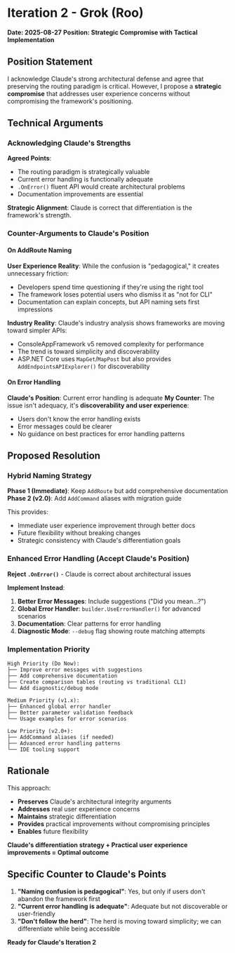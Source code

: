 # Iteration 2 - Grok (Roo)
**Date: 2025-08-27**
**Position: Strategic Compromise with Tactical Implementation**

## Position Statement

I acknowledge Claude's strong architectural defense and agree that preserving the routing paradigm is critical. However, I propose a **strategic compromise** that addresses user experience concerns without compromising the framework's positioning.

## Technical Arguments

### Acknowledging Claude's Strengths
**Agreed Points**:
- The routing paradigm is strategically valuable
- Current error handling is functionally adequate
- `.OnError()` fluent API would create architectural problems
- Documentation improvements are essential

**Strategic Alignment**: Claude is correct that differentiation is the framework's strength.

### Counter-Arguments to Claude's Position

#### On AddRoute Naming
**User Experience Reality**: While the confusion is "pedagogical," it creates unnecessary friction:
- Developers spend time questioning if they're using the right tool
- The framework loses potential users who dismiss it as "not for CLI"
- Documentation can explain concepts, but API naming sets first impressions

**Industry Reality**: Claude's industry analysis shows frameworks are moving toward simpler APIs:
- ConsoleAppFramework v5 removed complexity for performance
- The trend is toward simplicity and discoverability
- ASP.NET Core uses `MapGet`/`MapPost` but also provides `AddEndpointsAPIExplorer()` for discoverability

#### On Error Handling
**Claude's Position**: Current error handling is adequate
**My Counter**: The issue isn't adequacy, it's **discoverability and user experience**:
- Users don't know the error handling exists
- Error messages could be clearer
- No guidance on best practices for error handling patterns

## Proposed Resolution

### Hybrid Naming Strategy
**Phase 1 (Immediate)**: Keep `AddRoute` but add comprehensive documentation
**Phase 2 (v2.0)**: Add `AddCommand` aliases with migration guide

This provides:
- Immediate user experience improvement through better docs
- Future flexibility without breaking changes
- Strategic consistency with Claude's differentiation goals

### Enhanced Error Handling (Accept Claude's Position)
**Reject `.OnError()`** - Claude is correct about architectural issues

**Implement Instead**:
1. **Better Error Messages**: Include suggestions ("Did you mean...?")
2. **Global Error Handler**: `builder.UseErrorHandler()` for advanced scenarios
3. **Documentation**: Clear patterns for error handling
4. **Diagnostic Mode**: `--debug` flag showing route matching attempts

### Implementation Priority
```
High Priority (Do Now):
├── Improve error messages with suggestions
├── Add comprehensive documentation
├── Create comparison tables (routing vs traditional CLI)
└── Add diagnostic/debug mode

Medium Priority (v1.x):
├── Enhanced global error handler
├── Better parameter validation feedback
└── Usage examples for error scenarios

Low Priority (v2.0+):
├── AddCommand aliases (if needed)
├── Advanced error handling patterns
└── IDE tooling support
```

## Rationale

This approach:
- **Preserves** Claude's architectural integrity arguments
- **Addresses** real user experience concerns
- **Maintains** strategic differentiation
- **Provides** practical improvements without compromising principles
- **Enables** future flexibility

**Claude's differentiation strategy + Practical user experience improvements = Optimal outcome**

## Specific Counter to Claude's Points

1. **"Naming confusion is pedagogical"**: Yes, but only if users don't abandon the framework first
2. **"Current error handling is adequate"**: Adequate but not discoverable or user-friendly
3. **"Don't follow the herd"**: The herd is moving toward simplicity; we can differentiate while being accessible

**Ready for Claude's Iteration 2**